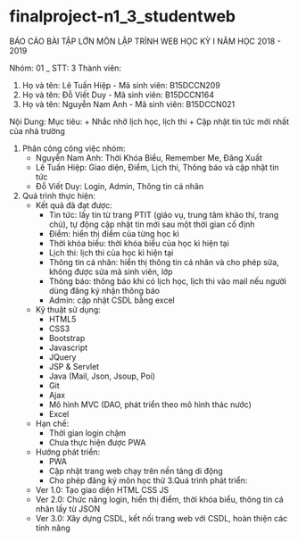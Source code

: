 # finalproject-n1_3_studentweb
BÁO CÁO BÀI TẬP LỚN MÔN LẬP TRÌNH WEB
HỌC KỲ I NĂM HỌC 2018 - 2019

Nhóm: 01 _ STT: 3
Thành viên:
1. Họ và tên: Lê Tuấn Hiệp 	- Mã sinh viên: B15DCCN209
2. Họ và tên: Đỗ Viết Duy 	- Mã sinh viên: B15DCCN164
3. Họ và tên: Nguyễn Nam Anh 	- Mã sinh viên: B15DCCN021

Nội Dung:
Mục tiêu:
	+ Nhắc nhở lịch học, lịch thi
	+ Cập nhật tin tức mới nhất của nhà trường 

1. Phân công công việc nhóm:
	+ Nguyễn Nam Anh: Thời Khóa Biểu, Remember Me, Đăng Xuất
	+ Lê Tuấn Hiệp: Giao diện, Điểm, Lịch thi, Thông báo và cập nhật tin tức
	+ Đỗ Viết Duy: Login, Admin, Thông tin cá nhân
2. Quá trình thực hiện:
	+ Kết quả đã đạt được:
		- Tin tức: lấy tin từ trang PTIT (giáo vụ, trung tâm khảo thí, trang chủ), tự động cập nhật tin mới sau một thời gian cố định
		- Điểm: hiển thị điểm của từng học kì
		- Thời khóa biểu: thời khóa biểu của học kì hiện tại
		- Lịch thi: lịch thi của học kì hiện tại
		- Thông tin cá nhân: hiển thị thông tin cá nhân và cho phép sửa, không được sửa mã sinh viên, lớp
		- Thông báo: thông báo khi có lịch học, lịch thi vào mail nếu người dùng đăng ký nhận thông báo
		- Admin: cập nhật CSDL bằng excel
	+ Kỹ thuật sử dụng:
		- HTML5
		- CSS3
		- Bootstrap
		- Javascript
		- JQuery
		- JSP & Servlet
		- Java (Mail, Json, Jsoup, Poi)
		- Git
		- Ajax
		- Mô hình MVC (DAO, phát triển theo mô hình thác nước)
		- Excel
	+ Hạn chế:
		- Thời gian login chậm
		- Chưa thực hiện được PWA
	+ Hướng phát triển:
		- PWA
		- Cập nhật trang web chạy trên nền tảng di động
		- Cho phép đăng ký môn học thử
3.Quá trình phát triển:
	+ Ver 1.0: Tạo giao diện HTML CSS JS
	+ Ver 2.0: Chức năng login, hiển thị điểm, thời khóa biểu, thông tin cá nhân lấy từ JSON
	+ Ver 3.0: Xây dựng CSDL, kết nối trang web với CSDL, hoàn thiện các tính năng
